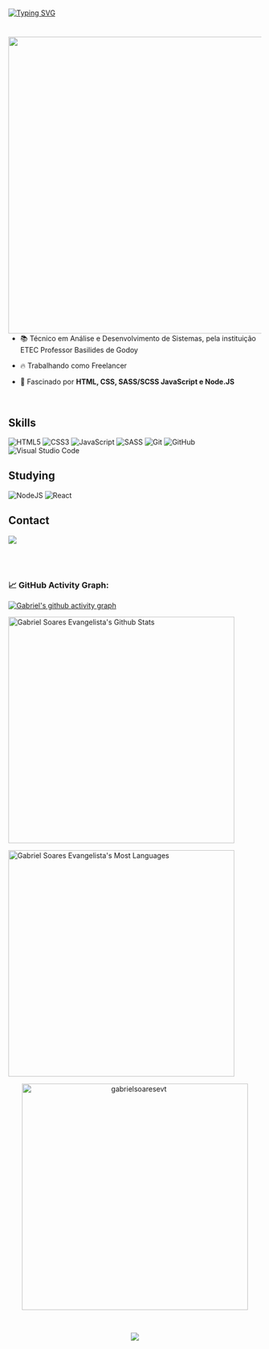 <br>

[![Typing SVG](https://readme-typing-svg.herokuapp.com/?color=e6e6e6&size=35&center=true&vCenter=true&width=1000&lines=Olá!+Eu+sou+Gabriel+S.+Evangelista;Conheça+um+pouco+sobre+mim!;Bem-vindo!+:%29)](https://git.io/typing-svg)

#

<img align="right" height="590em" src="https://raw.githubusercontent.com/gist/gabrielsoaresevt/6044562a91762abe64472b29d36dec9f/raw/e390fc8e751712a95800d235937cc7149594d6dc/githubcard.svg"/>

<!-- <p align="left"> <img src="https://komarev.com/ghpvc/?username=gabrielsoaresevt&color=yellow" alt="Profile views" /> </p> -->

- 📚 Técnico em Análise e Desenvolvimento de Sistemas, pela instituição ETEC Professor Basilides de Godoy

- 🔥 Trabalhando como Freelancer

- 💬 Fascinado por **HTML, CSS, SASS/SCSS JavaScript e Node.JS**

<!-- - 👨‍💻 Veja mais em: [my-website.dev](https://my-website.dev) --> 

<br>

## Skills
![HTML5](https://img.shields.io/badge/html5-%23E34F26.svg?style=for-the-badge&logo=html5&logoColor=white)
![CSS3](https://img.shields.io/badge/css3-%231572B6.svg?style=for-the-badge&logo=css3&logoColor=white)
![JavaScript](https://img.shields.io/badge/javascript-%23323330.svg?style=for-the-badge&logo=javascript&logoColor=%23F7DF1E)
![SASS](https://img.shields.io/badge/SASS-hotpink.svg?style=for-the-badge&logo=SASS&logoColor=white)
![Git](https://img.shields.io/badge/git-%23F05033.svg?style=for-the-badge&logo=git&logoColor=white)
![GitHub](https://img.shields.io/badge/github-%23121011.svg?style=for-the-badge&logo=github&logoColor=white)
![Visual Studio Code](https://img.shields.io/badge/Visual%20Studio%20Code-0078d7.svg?style=for-the-badge&logo=visual-studio-code&logoColor=white)

## Studying
![NodeJS](https://img.shields.io/badge/node.js-6DA55F?style=for-the-badge&logo=node.js&logoColor=white)
![React](https://img.shields.io/badge/react-%2320232a.svg?style=for-the-badge&logo=react&logoColor=%2361DAFB)

## Contact

<div> 
  <a href="https://www.linkedin.com/in/gabriel-soares-a971391b1/" target="_blank"><img src="https://img.shields.io/badge/LinkedIn-0077B5?style=for-the-badge&logo=linkedin&logoColor=white" target="_blank"></a>
</div>

<br><br>

### 📈 GitHub Activity Graph:
[![Gabriel's github activity graph](https://github-readme-activity-graph.cyclic.app/graph?username=gabrielsoaresevt&theme=github-compact)](https://github.com/gabrielsoaresevt/github-readme-activity-graph)

<p align="left">
<img width="450em" src="https://github-readme-stats.vercel.app/api?username=gabrielsoaresevt&show_icons=true&theme=github_dark" alt="Gabriel Soares Evangelista's Github Stats"/>
</p>
<p>
<img width="450em" src="https://github-readme-stats.vercel.app/api/top-langs/?username=gabrielsoaresevt&layout=compact&theme=github_dark" alt="Gabriel Soares Evangelista's Most Languages"/>
</p>

<p align="center">
 <img src="https://github-readme-stats.vercel.app/api/wakatime/?username=gabrielsoaresevt&layout=compact&&theme=dracula" alt="gabrielsoaresevt" width="450em"/>
</p> 

<br>

<p align="center">
  <img src="https://github-profile-trophy.vercel.app/?username=gabrielsoaresevt&theme=onestar&row=2&no-bg=true&column=3&margin-w=15&margin-h=15" />
</p>
